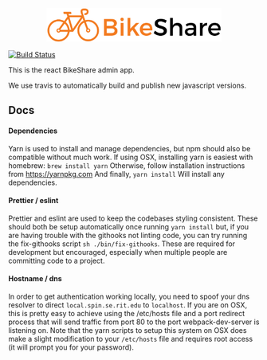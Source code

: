 <p align="center"><img width="350px" src ="https://raw.githubusercontent.com/rit-bikeshare/admin/master/src/img/logo.png" /></p>

[![Build Status](https://travis-ci.org/rit-bikeshare/admin.svg?branch=master)](https://travis-ci.org/rit-bikeshare/admin)

This is the react BikeShare admin app.

We use travis to automatically build and publish new javascript versions.

## Docs

#### Dependencies
Yarn is used to install and manage dependencies, but npm should also be compatible without much work.
If using OSX, installing yarn is easiest with homebrew:
```brew install yarn```
Otherwise, follow installation instructions from https://yarnpkg.com
And finally,
```yarn install```
Will install any dependencies.

#### Prettier / eslint
Prettier and eslint are used to keep the codebases styling consistent. These should both be setup automatically once running `yarn install` but, if you are having trouble with the githooks not linting code, you can try running the fix-githooks script `sh ./bin/fix-githooks`. These are required for development but encouraged, especially when multiple people are committing code to a project.

#### Hostname / dns
In order to get authentication working locally, you need to spoof your dns resolver to direct `local.spin.se.rit.edu` to `localhost`. If you are on OSX, this is pretty easy to achieve using the /etc/hosts file and a port redirect process that will send traffic from port 80 to the port webpack-dev-server is listening on.
Note that the yarn scripts to setup this system on OSX does make a slight modification to your `/etc/hosts` file and requires root access (it will prompt you for your password).
